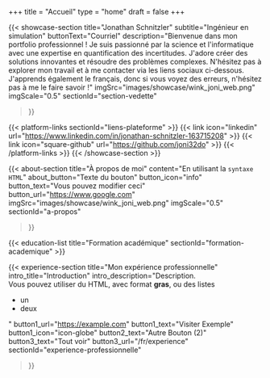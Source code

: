 +++
title = "Accueil"
type = "home"
draft = false
+++

{{< showcase-section
    title="Jonathan Schnitzler"
    subtitle="Ingénieur en simulation"
    buttonText="Courriel"
    description="Bienvenue dans mon portfolio professionnel ! Je suis passionné par la science et l'informatique avec une expertise en quantification des incertitudes. J'adore créer des solutions innovantes et résoudre des problèmes complexes. N'hésitez pas à explorer mon travail et à me contacter via les liens sociaux ci-dessous. J'apprends également le français, donc si vous voyez des erreurs, n'hésitez pas à me le faire savoir !"
    imgSrc="images/showcase/wink_joni_web.png"
    imgScale="0.5"
    sectionId="section-vedette"
>}}

{{< platform-links sectionId="liens-plateforme" >}}
    {{< link icon="linkedin" url="https://www.linkedin.com/in/jonathan-schnitzler-163715208" >}}
    {{< link icon="square-github" url="https://github.com/joni32do" >}}
{{< /platform-links >}}
{{< /showcase-section >}}

{{< about-section
    title="À propos de moi"
    content="En utilisant la <code>syntaxe HTML</code>"
    about_button="Texte du bouton"
    button_icon="info"
    button_text="Vous pouvez modifier ceci"
    button_url="https://www.google.com"
    imgSrc="images/showcase/wink_joni_web.png"
    imgScale="0.5"
    sectionId="a-propos"
>}}

{{< education-list
    title="Formation académique"
    sectionId="formation-academique" >}}

{{< experience-section
    title="Mon expérience professionnelle"
    intro_title="Introduction"
    intro_description="Description.<br>Vous pouvez utiliser du HTML, avec format <strong>gras</strong>, ou des listes <ul><li>un</li><li>deux</li></ul>"
    button1_url="https://example.com"
    button1_text="Visiter Exemple"
    button1_icon="icon-globe"
    button2_text="Autre Bouton (2)"
    button3_text="Tout voir"
    button3_url="/fr/experience"
    sectionId="experience-professionnelle"
>}}

